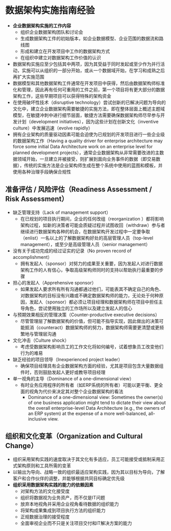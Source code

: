 # **数据架构实施指南经验**

- **企业数据架构实施的工作内容**
  - 组织企业数据架构团队和讨论会
  - 生成数据架构工件的初始版本，如企业数据模型、企业范围的数据流和路线图
  - 形成和建立在开发项目中工作的数据架构方式
  - 在组织中建立对数据架构工作价值的认识
- 数据架构实施应至少包括其中两项，因为其受益于同时发起或至少作为并行活动，实施可以从组织的一部分开始，或从一个数据域开始，在学习和成熟之后再扩大实施范围
- 数据模型和其他数据架构工件通常在开发项目中获得，然后由数据架构师标准化和管理，因此再有任何可重用的工件之前，第一个项目将有更大部分的数据架构工作，这些早期项目可以获得特殊的架构资金
- 在使用破坏性技术（disruptive technology）尝试创新的已解决问题为导向的文化中，建立企业数据架构需要敏捷的实施方法，即在整体层面上概述主题域模型，在敏捷冲刺中进行细节层面，敏捷方法需要确保数据架构师尽早参与开发计划（development initiatives），因为这些计划在创新文化（inventive culture）中发展迅速（evolve rapidly）
- 拥有企业架构的质量驱动因素可能会迫使为已规划的开发项目进行一些企业级的数据架构工作（Having a quality driver for enterprise architecture may force some initial Data Architecture work on an enterprise level for planned development projects），通常企业数据架构从非常需要改进的主数据领域开始，一旦建立并被接受，则扩展到面向业务事件的数据（即交易数据），传统的实施方法是企业架构师生成在整个系统中使用的蓝图和模板，并使用各种治理手段确保合规性

## 准备评估 / 风险评估（Readiness Assessment / Risk Assessment）

- 缺乏管理支持（Lack of management support）
  - 在已规划的项目执行期间，企业的任何改组（reorganization ）都将影响架构过程，如新的决策者可能会质疑过程并试图收回（withdraw）参与者继续进行数据架构各种的机会，在数据架构开发过程中一定要争取（enlist）一名以上的了解数据架构好处的高层管理人员（top-level management），或至少是高级管理人员（senior management）
- 没有关于成功完成的经过证实的记录（No proven record of accomplishment）
  - 拥有发起人（sponsor）对努力的成果至关重要，因为发起人对进行数据架构工作的人有信心，争取高级架构师同时的支持以帮助执行最重要的步骤
- 担心的发起人（Apprehensive sponsor）
  - 如果发起人要求所有所有沟通都通过他们，可能表其不确定自己的角色、对数据架构的目标没有兴趣或不确定数据架构师的能力，无论处于何种原因，发起人（sponsor）都必须让项目经理和数据架构师在项目中担任主导角色，尝试使用独立的工作场所以及建立发起人的信心
- 与预期效果相反的管理决策（Counter-productive executive decisions）
  - 尽管管理层了解数据架构的价值，但可能不指导实现，因此做出的决策可能抵消（counteract）数据架构师的努力，数据架构师需要更清楚或更频繁地与管理层沟通
- 文化冲击（Culture shock）
  - 考虑受数据架构影响员工的工作文化将如何编号，试着想象员工改变他们行为的难易
- 缺乏经验的项目领导（Inexperienced project leader）
  - 确保项目经理具有企业数据架构方面的经验，尤其是项目包含大量数据组件时，否则鼓励发起人更好或教导项目经理
- 单一视角的主导（Dominance of a one-dimensional view）
  - 有时业务应用程序的所有者（如ERP系统的所有者）可能以更平衡、更全面的视角为代价来决定其对整个企业数据架构的看法
    - Dominance of a one-dimensional view: Sometimes the owner(s) of one business application might tend to dictate their view about the overall enterprise-level Data Architecture (e.g., the owners of an ERP system) at the expense of a more well-balanced, all-inclusive view.

## 组织和文化变革（Organization and Cultural Change）

- 组织采用架构实践的速度取决于其文化有多适应，员工可能接受或抵制采用正式架构原则和工具所需的变革
- 以输出为导向、战略一致的组织最适应架构实践，因为其以目标为导向，了解客户和合作伙伴的调整，并能够根据共同目标确定优先级
- **组织采用数据架构实践的能力的依赖因素**
  - 对架构方法的文化接受度
  - 组织将数据视为业务资产，而不仅是IT问题
  - 放弃本地视角并采用企业视角看待数据的组织能力
  - 将架构成果集成到项目执行方法的组织能力
  - 正规数据治理的接受程度
  - 全面审视企业而不只是关注项目交付和IT解决方案的能力